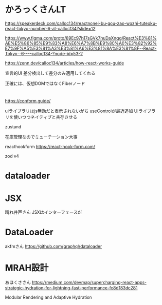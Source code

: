 # かろっくさんLT

https://speakerdeck.com/calloc134/reactnonei-bu-gou-zao-wozhi-tuteoku-react-tokyo-number-6-at-calloc134?slide=12

https://www.figma.com/proto/89Ec97h17sGVk7huDaXnqg/React%E3%81%AE%E5%86%85%E9%83%A8%E6%A7%8B%E9%80%A0%E3%82%92%E7%9F%A5%E3%81%A3%E3%81%A6%E3%81%8A%E3%81%8F--React-Tokyo--6----calloc134-?node-id=53-2

https://zenn.dev/calloc134/articles/how-react-works-guide

宣言的UI
差分検出して差分のみ適用してくれる

正確には、仮想DOMではなくFiberノード



#

https://conform.guide/

uiライブラリはjs無効だと表示されないがち
useControlが最近追加
UIライブラリを使いつつネイティブと共存させる

zustand

在庫管理なのでミューテーション大事

reacthookform
https://react-hook-form.com/

zod v4

# dataloader
# JSX
晴れ井戸さん
JSXはインターフェースだ

# DataLoader
akfmさん
https://github.com/graphql/dataloader

# MRAH設計
あほくささん
https://medium.com/devmap/supercharging-react-apps-strategic-hydration-for-lightning-fast-performance-fc8d183dc281

Modular Rendering and Adaptive Hydration
